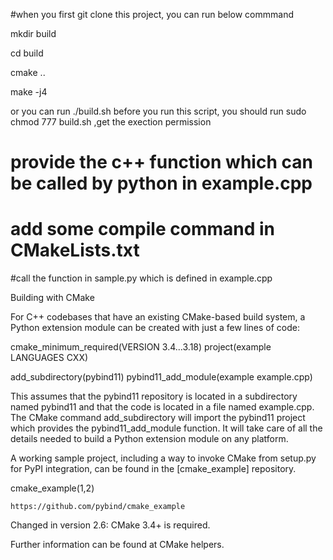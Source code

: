 #when you first git clone this project, you can run below commmand

mkdir build

cd build

cmake ..

make -j4

or you can run ./build.sh   before you run this script, you should run sudo chmod 777 build.sh ,get the exection permission

# provide the c++ function which can be called by python in example.cpp


# add some compile command in CMakeLists.txt

#call the function in sample.py which is defined in example.cpp


Building with CMake

For C++ codebases that have an existing CMake-based build system, a Python extension module can be created with just a few lines of code:

cmake_minimum_required(VERSION 3.4...3.18)
project(example LANGUAGES CXX)

add_subdirectory(pybind11)
pybind11_add_module(example example.cpp)

This assumes that the pybind11 repository is located in a subdirectory named pybind11 and that the code is located in a file named example.cpp. The CMake command add_subdirectory will import the pybind11 project which provides the pybind11_add_module function. It will take care of all the details needed to build a Python extension module on any platform.

A working sample project, including a way to invoke CMake from setup.py for PyPI integration, can be found in the [cmake_example] repository.

cmake_example(1,2)

    https://github.com/pybind/cmake_example

Changed in version 2.6: CMake 3.4+ is required.

Further information can be found at CMake helpers.
